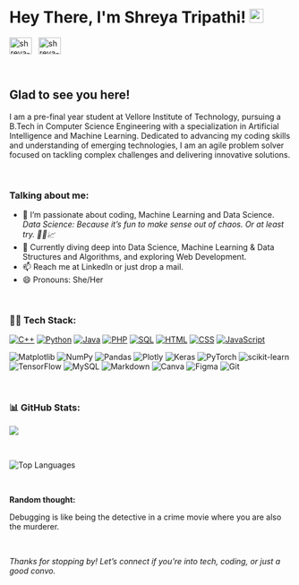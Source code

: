 # Hey There, I'm Shreya Tripathi! <img src="https://media.giphy.com/media/hvRJCLFzcasrR4ia7z/giphy.gif" width="25px">
<a href="https://www.linkedin.com/in/shreyatripathi863/" target="_blank"><img align="center" src="https://raw.githubusercontent.com/rahuldkjain/github-profile-readme-generator/master/src/images/icons/Social/linked-in-alt.svg" alt="shreya-tripathi" height="30" width="40" /></a>
&nbsp;
<a href="https://www.instagram.com/idrc.wtevr/" target="_blank"><img align="center" src="https://raw.githubusercontent.com/rahuldkjain/github-profile-readme-generator/master/src/images/icons/Social/instagram.svg" alt="shreya-tripathi" height="30" width="40" /></a>
&nbsp;

<br/>

## Glad to see you here!
I am a pre-final year student at Vellore Institute of Technology, pursuing a B.Tech in Computer Science Engineering with a specialization in Artificial Intelligence and Machine Learning. Dedicated to advancing my coding skills and understanding of emerging technologies, I am an agile problem solver focused on tackling complex challenges and delivering innovative solutions.

<br/>

### Talking about me:

- 👀 I’m passionate about coding, Machine Learning and Data Science. <br>
      *Data Science: Because it’s fun to make sense out of chaos. Or at least try. 🤷‍♂️📈*
- 🌱 Currently diving deep into Data Science, Machine Learning & Data Structures and Algorithms, and exploring Web Development.
- 📫 Reach me at LinkedIn or just drop a mail.
- 😄 Pronouns: She/Her

<br/>

### 👩‍💻 Tech Stack:
<p>
    <a href="#"><img alt="C++" src="https://custom-icon-badges.herokuapp.com/badge/C++-9C033A.svg?logo=cpp2&logoColor=white"></a>
    <a href="#"><img alt="Python" src="https://img.shields.io/badge/Python-14354C.svg?logo=python&logoColor=white"></a>
    <a href="#"><img alt="Java" src="https://img.shields.io/badge/Java-007396.svg?logo=java&logoColor=white"></a>
    <a href="#"><img alt="PHP" src="https://img.shields.io/badge/PHP-777BB4.svg?logo=php&logoColor=white"></a>
    <a href="#"><img alt="SQL" src="https://custom-icon-badges.herokuapp.com/badge/SQL-025E8C.svg?logo=database&logoColor=white"></a>
    <a href="#"><img alt="HTML" src="https://img.shields.io/badge/HTML-E34F26.svg?logo=html5&logoColor=white"></a>
    <a href="#"><img alt="CSS" src="https://img.shields.io/badge/CSS-1572B6.svg?logo=css3&logoColor=white"></a>
    <a href="#"><img alt="JavaScript" src="https://img.shields.io/badge/JavaScript-F7DF1E.svg?logo=javascript&logoColor=black"></a>
 </p>


![Matplotlib](https://img.shields.io/badge/Matplotlib-%23ffffff.svg?style=flat&logo=Matplotlib&logoColor=black) ![NumPy](https://img.shields.io/badge/numpy-%23013243.svg?style=flat&logo=numpy&logoColor=white) ![Pandas](https://img.shields.io/badge/pandas-%23150458.svg?style=flat&logo=pandas&logoColor=white) ![Plotly](https://img.shields.io/badge/Plotly-%233F4F75.svg?style=flat&logo=plotly&logoColor=white)  ![Keras](https://img.shields.io/badge/Keras-%23D00000.svg?style=flat&logo=Keras&logoColor=white) ![PyTorch](https://img.shields.io/badge/PyTorch-%23EE4C2C.svg?style=flat&logo=PyTorch&logoColor=white) ![scikit-learn](https://img.shields.io/badge/scikit--learn-%23F7931E.svg?style=flat&logo=scikit-learn&logoColor=white) ![TensorFlow](https://img.shields.io/badge/TensorFlow-%23FF6F00.svg?style=flat&logo=TensorFlow&logoColor=white) 
![MySQL](https://img.shields.io/badge/mysql-%2300000f.svg?style=flat&logo=mysql&logoColor=white) ![Markdown](https://img.shields.io/badge/markdown-%23000000.svg?style=flat&logo=markdown&logoColor=white) ![Canva](https://img.shields.io/badge/Canva-%2300C4CC.svg?style=flat&logo=Canva&logoColor=white) ![Figma](https://img.shields.io/badge/Figma-%23F24E1E.svg?style=flat&logo=Figma&logoColor=white) ![Git](https://img.shields.io/badge/Git-%23F05033.svg?style=flat&logo=Git&logoColor=white)

<br/>


### 📊 GitHub Stats:

![](https://github-readme-streak-stats.herokuapp.com/?user=ShreyaTripathi1&theme=dark&hide_border=false)

<br/>

![Top Languages](https://github-readme-stats.vercel.app/api/top-langs/?username=ShreyaTripathi1&layout=compact&theme=blueviolet)

<br/>

**Random thought:**  

Debugging is like being the detective in a crime movie where you are also the murderer.

<br/>

<i>Thanks for stopping by! Let’s connect if you’re into tech, coding, or just a good convo.</i>
